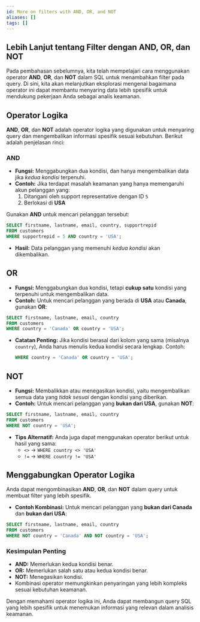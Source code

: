 ```yaml
---
id: More on filters with AND, OR, and NOT
aliases: []
tags: []
---
```


## Lebih Lanjut tentang Filter dengan AND, OR, dan NOT

Pada pembahasan sebelumnya, kita telah mempelajari cara menggunakan operator **AND**, **OR**, dan **NOT** dalam SQL untuk menambahkan filter pada query. Di sini, kita akan melanjutkan eksplorasi mengenai bagaimana operator ini dapat membantu menyaring data lebih spesifik untuk mendukung pekerjaan Anda sebagai analis keamanan.


## **Operator Logika**
**AND**, **OR**, dan **NOT** adalah operator logika yang digunakan untuk menyaring query dan mengembalikan informasi spesifik sesuai kebutuhan. Berikut adalah penjelasan rinci:


### **AND**
- **Fungsi:** Menggabungkan dua kondisi, dan hanya mengembalikan data jika *kedua kondisi* terpenuhi.
- **Contoh:** Jika terdapat masalah keamanan yang hanya memengaruhi akun pelanggan yang:
  1. Ditangani oleh support representative dengan ID `5`
  2. Berlokasi di **USA**

Gunakan **AND** untuk mencari pelanggan tersebut:
```sql
SELECT firstname, lastname, email, country, supportrepid
FROM customers
WHERE supportrepid = 5 AND country = 'USA';
```
- **Hasil:** Data pelanggan yang memenuhi *kedua kondisi* akan dikembalikan.


## **OR**
- **Fungsi:** Menggabungkan dua kondisi, tetapi **cukup satu** kondisi yang terpenuhi untuk mengembalikan data.
- **Contoh:** Untuk mencari pelanggan yang berada di **USA** atau **Canada**, gunakan **OR**:
```sql
SELECT firstname, lastname, email, country
FROM customers
WHERE country = 'Canada' OR country = 'USA';
```
- **Catatan Penting:**
  Jika kondisi berasal dari kolom yang sama (misalnya `country`), Anda harus menulis kedua kondisi secara lengkap. Contoh:
  ```sql
  WHERE country = 'Canada' OR country = 'USA';
  ```


## **NOT**
- **Fungsi:** Membalikkan atau menegasikan kondisi, yaitu mengembalikan semua data yang *tidak sesuai* dengan kondisi yang diberikan.
- **Contoh:** Untuk mencari pelanggan yang **bukan dari USA**, gunakan **NOT**:
```sql
SELECT firstname, lastname, email, country
FROM customers
WHERE NOT country = 'USA';
```
- **Tips Alternatif:**
  Anda juga dapat menggunakan operator berikut untuk hasil yang sama:
  - `<>` → `WHERE country <> 'USA'`
  - `!=` → `WHERE country != 'USA'`


## **Menggabungkan Operator Logika**
Anda dapat mengombinasikan **AND**, **OR**, dan **NOT** dalam query untuk membuat filter yang lebih spesifik.

- **Contoh Kombinasi:** Untuk mencari pelanggan yang **bukan dari Canada** dan **bukan dari USA**:
```sql
SELECT firstname, lastname, email, country
FROM customers
WHERE NOT country = 'Canada' AND NOT country = 'USA';
```


### **Kesimpulan Penting**
- **AND:** Memerlukan kedua kondisi benar.
- **OR:** Memerlukan salah satu atau kedua kondisi benar.
- **NOT:** Menegasikan kondisi.
- Kombinasi operator memungkinkan penyaringan yang lebih kompleks sesuai kebutuhan keamanan.

Dengan memahami operator logika ini, Anda dapat membangun query SQL yang lebih spesifik untuk menemukan informasi yang relevan dalam analisis keamanan.

